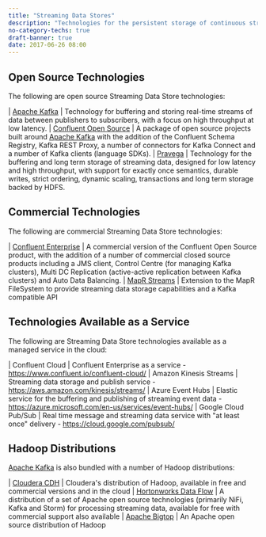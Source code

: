 ```yaml
---
title: "Streaming Data Stores"
description: "Technologies for the persistent storage of continuous streams of data, with data access based on a publish/subscribe model.  Should support multiple independant publishers and subscribers, the ability to add new subscribers and replay the history of a stream, horizontal scalability and load balancing, durable writes, ordered streams (data is always read in the order it was written), high throughput and low latency characteristics, handling of updates and deletes to source records, and the ability to secure the data."
no-category-techs: true
draft-banner: true
date: 2017-06-26 08:00
---
```

## Open Source Technologies

The following are open source Streaming Data Store technologies:

| [Apache Kafka](/technologies/apache-kafka/) | Technology for buffering and storing real-time streams of data between publishers to subscribers, with a focus on high throughput at low latency.
| [Confluent Open Source](/technologies/confluent-open-source/) | A package of open source projects built around [Apache Kafka](/technologies/apache-kafka/) with the addition of the Confluent Schema Registry, Kafka REST Proxy, a number of connectors for Kafka Connect and a number of Kafka clients (language SDKs).
| [Pravega](/technologies/pravega/) | Technology for the buffering and long term storage of streaming data, designed for low latency and high throughput, with support for exactly once semantics, durable writes, strict ordering, dynamic scaling, transactions and long term storage backed by HDFS.

## Commercial Technologies

The following are commercial Streaming Data Store technologies:

| [Confluent Enterprise](/technologies/confluent-enterprise/) | A commercial version of the Confluent Open Source product, with the addition of a number of commercial closed source products including a JMS client, Control Centre (for managing Kafka clusters), Multi DC Replication (active-active replication between Kafka clusters) and Auto Data Balancing.
| [MapR Streams](/technologies/mapr-streams) | Extension to the MapR FileSystem to provide streaming data storage capabilities and a Kafka compatible API

## Technologies Available as a Service

The following are Streaming Data Store technologies available as a managed service in the cloud:

| Confluent Cloud | Confluent Enterprise as a service - <https://www.confluent.io/confluent-cloud/>
| Amazon Kinesis Streams | Streaming data storage and publish service - <https://aws.amazon.com/kinesis/streams/>
| Azure Event Hubs  | Elastic service for the buffering and publishing of streaming event data - <https://azure.microsoft.com/en-us/services/event-hubs/>
| Google Cloud Pub/Sub | Real time message and streaming data service with "at least once" delivery - <https://cloud.google.com/pubsub/>

## Hadoop Distributions

[Apache Kafka](/technologies/apache-kafka/) is also bundled with a number of Hadoop distributions:

| [Cloudera CDH](/technologies/cloudera-cdh/) | Cloudera's distribution of Hadoop, available in free and commercial versions and in the cloud
| [Hortonworks Data Flow](/technologies/hortonworks-data-flow/) | A distribution of a set of Apache open source technologies (primarily NiFi, Kafka and Storm) for processing streaming data, available for free with commercial support also available
| [Apache Bigtop](/technologies/apache-bigtop) | An Apache open source distribution of Hadoop